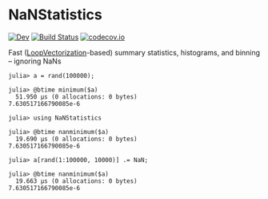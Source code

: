 # NaNStatistics

[![Dev][docs-dev-img]][docs-dev-url]
[![Build Status][ci-img]][ci-url]
[![codecov.io][codecov-img]][codecov-url]

Fast ([LoopVectorization](https://github.com/chriselrod/LoopVectorization.jl)-based) summary statistics, histograms, and binning – ignoring NaNs

```
julia> a = rand(100000);

julia> @btime minimum($a)
  51.950 μs (0 allocations: 0 bytes)
7.630517166790085e-6

julia> using NaNStatistics

julia> @btime nanminimum($a)
  19.690 μs (0 allocations: 0 bytes)
7.630517166790085e-6

julia> a[rand(1:100000, 10000)] .= NaN;

julia> @btime nanminimum($a)
  19.663 μs (0 allocations: 0 bytes)
7.630517166790085e-6
```


[docs-stable-img]: https://img.shields.io/badge/docs-stable-blue.svg
[docs-stable-url]: https://brenhinkeller.github.io/NaNStatistics.jl/stable/
[docs-dev-img]: https://img.shields.io/badge/docs-dev-blue.svg
[docs-dev-url]: https://brenhinkeller.github.io/NaNStatistics.jl/dev/
[ci-img]: https://github.com/brenhinkeller/NaNStatistics.jl/workflows/CI/badge.svg
[ci-url]: https://github.com/brenhinkeller/NaNStatistics.jl/actions?query=workflow%3ACI
[codecov-img]: http://codecov.io/github/brenhinkeller/NaNStatistics.jl/coverage.svg?branch=main
[codecov-url]: http://codecov.io/github/brenhinkeller/NaNStatistics.jl?branch=main
